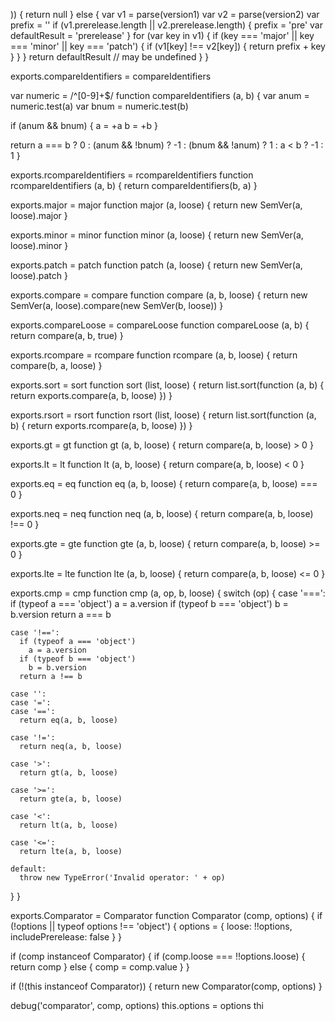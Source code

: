 )) {
    return null
  } else {
    var v1 = parse(version1)
    var v2 = parse(version2)
    var prefix = ''
    if (v1.prerelease.length || v2.prerelease.length) {
      prefix = 'pre'
      var defaultResult = 'prerelease'
    }
    for (var key in v1) {
      if (key === 'major' || key === 'minor' || key === 'patch') {
        if (v1[key] !== v2[key]) {
          return prefix + key
        }
      }
    }
    return defaultResult // may be undefined
  }
}

exports.compareIdentifiers = compareIdentifiers

var numeric = /^[0-9]+$/
function compareIdentifiers (a, b) {
  var anum = numeric.test(a)
  var bnum = numeric.test(b)

  if (anum && bnum) {
    a = +a
    b = +b
  }

  return a === b ? 0
    : (anum && !bnum) ? -1
    : (bnum && !anum) ? 1
    : a < b ? -1
    : 1
}

exports.rcompareIdentifiers = rcompareIdentifiers
function rcompareIdentifiers (a, b) {
  return compareIdentifiers(b, a)
}

exports.major = major
function major (a, loose) {
  return new SemVer(a, loose).major
}

exports.minor = minor
function minor (a, loose) {
  return new SemVer(a, loose).minor
}

exports.patch = patch
function patch (a, loose) {
  return new SemVer(a, loose).patch
}

exports.compare = compare
function compare (a, b, loose) {
  return new SemVer(a, loose).compare(new SemVer(b, loose))
}

exports.compareLoose = compareLoose
function compareLoose (a, b) {
  return compare(a, b, true)
}

exports.rcompare = rcompare
function rcompare (a, b, loose) {
  return compare(b, a, loose)
}

exports.sort = sort
function sort (list, loose) {
  return list.sort(function (a, b) {
    return exports.compare(a, b, loose)
  })
}

exports.rsort = rsort
function rsort (list, loose) {
  return list.sort(function (a, b) {
    return exports.rcompare(a, b, loose)
  })
}

exports.gt = gt
function gt (a, b, loose) {
  return compare(a, b, loose) > 0
}

exports.lt = lt
function lt (a, b, loose) {
  return compare(a, b, loose) < 0
}

exports.eq = eq
function eq (a, b, loose) {
  return compare(a, b, loose) === 0
}

exports.neq = neq
function neq (a, b, loose) {
  return compare(a, b, loose) !== 0
}

exports.gte = gte
function gte (a, b, loose) {
  return compare(a, b, loose) >= 0
}

exports.lte = lte
function lte (a, b, loose) {
  return compare(a, b, loose) <= 0
}

exports.cmp = cmp
function cmp (a, op, b, loose) {
  switch (op) {
    case '===':
      if (typeof a === 'object')
        a = a.version
      if (typeof b === 'object')
        b = b.version
      return a === b

    case '!==':
      if (typeof a === 'object')
        a = a.version
      if (typeof b === 'object')
        b = b.version
      return a !== b

    case '':
    case '=':
    case '==':
      return eq(a, b, loose)

    case '!=':
      return neq(a, b, loose)

    case '>':
      return gt(a, b, loose)

    case '>=':
      return gte(a, b, loose)

    case '<':
      return lt(a, b, loose)

    case '<=':
      return lte(a, b, loose)

    default:
      throw new TypeError('Invalid operator: ' + op)
  }
}

exports.Comparator = Comparator
function Comparator (comp, options) {
  if (!options || typeof options !== 'object') {
    options = {
      loose: !!options,
      includePrerelease: false
    }
  }

  if (comp instanceof Comparator) {
    if (comp.loose === !!options.loose) {
      return comp
    } else {
      comp = comp.value
    }
  }

  if (!(this instanceof Comparator)) {
    return new Comparator(comp, options)
  }

  debug('comparator', comp, options)
  this.options = options
  thi
